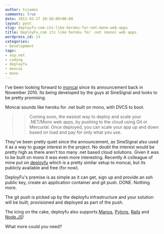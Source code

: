 ```yaml
---
author: tvjames
comments: true
date: 2011-02-27 20:28:09+00:00
layout: post
slug: deployfu-com-its-like-heroku-for-net-mono-web-apps
title: DeployFu.com its like heroku for .net (mono) web apps
wordpress_id: 13
categories:
- Development
tags:
- asp.net
- coding
- deployfu
- moncai
- mono
---
```


I've been looking forward to [moncai](http://www.moncai.com/) since its announcement back in November 2010. Its being developed by the guys at SineSignal and looks to be pretty promising.

Moncai sounds like heroku for .net built on mono, with DVCS to boot.

<blockquote>

>
> Coming soon, the easiest way to deploy and scale your .NET/Mono web apps, by pushing to the cloud using Git or Mercurial. Once deployed, you can scale your app up and down based on load and pay for only what you use.
>
>
</blockquote>

They've been pretty quiet since the announcement, as SineSignal also used it as a way to guage interest in the project. No doubt the interest would be pretty high as there aren't too many .net based cloud solutions. Given it was to be built on mono it was even more interesting.
Recently A colleague of mine put on [deployfu](http://www.deployfu.com/) which is a pretty similar setup to moncai, but its publicly available and free (for now).

DeployFu's premise is as simple as it can get, sign up and provide an ssh public key, create an application container and git push. DONE. Nothing more.

The git push is picked up by the deployfu infrastructure and your solution will be built, provisioned and deployed as part of the push.

The icing on the cake, deployfu also supports [Manos](https://github.com/jacksonh/manos), [Pylons](http://pylonshq.com/), [Rails](http://rubyonrails.org/) and [Node.JS](http://nodejs.org/)!

What more could you need?

